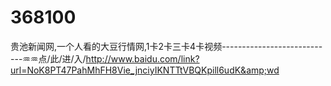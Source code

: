 # 368100
贵池新闻网,一个人看的大豆行情网,1卡2卡三卡4卡视频----------------------------♒♒点/此/进/入/http://www.baidu.com/link?url=NoK8PT47PahMhFH8Vie_jnciyIKNTTtVBQKpill6udK&amp;wd

